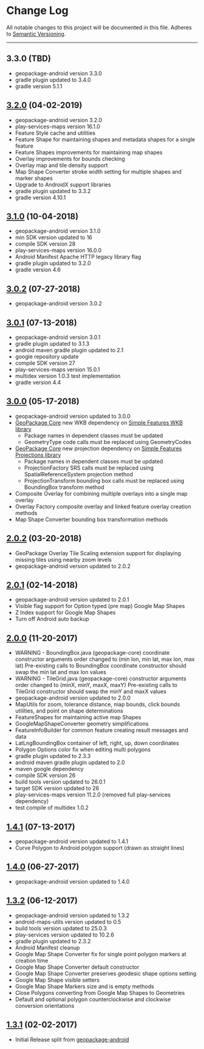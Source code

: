 # Change Log
All notable changes to this project will be documented in this file.
Adheres to [Semantic Versioning](http://semver.org/).

---

## 3.3.0 (TBD)

* geopackage-android version 3.3.0
* gradle plugin updated to 3.4.0
* gradle version 5.1.1

## [3.2.0](https://github.com/ngageoint/geopackage-android-map/releases/tag/3.2.0) (04-02-2019)

* geopackage-android version 3.2.0
* play-services-maps version 16.1.0
* Feature Style cache and utilities
* Feature Shape for maintaining shapes and metadata shapes for a single feature
* Feature Shapes improvements for maintaining map shapes
* Overlay improvements for bounds checking
* Overlay map and tile density support
* Map Shape Converter stroke width setting for multiple shapes and marker shapes
* Upgrade to AndroidX support libraries
* gradle plugin updated to 3.3.2
* gradle version 4.10.1

## [3.1.0](https://github.com/ngageoint/geopackage-android-map/releases/tag/3.1.0) (10-04-2018)

* geopackage-android version 3.1.0
* min SDK version updated to 16
* compile SDK version 28
* play-services-maps version 16.0.0
* Android Manifest Apache HTTP legacy library flag
* gradle plugin updated to 3.2.0
* gradle version 4.6

## [3.0.2](https://github.com/ngageoint/geopackage-android-map/releases/tag/3.0.2) (07-27-2018)

* geopackage-android version 3.0.2

## [3.0.1](https://github.com/ngageoint/geopackage-android-map/releases/tag/3.0.1) (07-13-2018)

* geopackage-android version 3.0.1
* gradle plugin updated to 3.1.3
* android maven gradle plugin updated to 2.1
* google repository update
* compile SDK version 27
* play-services-maps version 15.0.1
* multidex version 1.0.3 test implementation
* gradle version 4.4

## [3.0.0](https://github.com/ngageoint/geopackage-android-map/releases/tag/3.0.0) (05-17-2018)

* geopackage-android version updated to 3.0.0
* [GeoPackage Core](https://github.com/ngageoint/geopackage-core-java) new WKB dependency on [Simple Features WKB library](https://github.com/ngageoint/simple-features-wkb-java)
  * Package names in dependent classes must be updated
  * GeometryType code calls must be replaced using GeometryCodes
* [GeoPackage Core](https://github.com/ngageoint/geopackage-core-java) new projection dependency on [Simple Features Projections library](https://github.com/ngageoint/simple-features-proj-java)
  * Package names in dependent classes must be updated
  * ProjectionFactory SRS calls must be replaced using SpatialReferenceSystem projection method
  * ProjectionTransform bounding box calls must be replaced using BoundingBox transform method
* Composite Overlay for combining multiple overlays into a single map overlay
* Overlay Factory composite overlay and linked feature overlay creation methods
* Map Shape Converter bounding box transformation methods

## [2.0.2](https://github.com/ngageoint/geopackage-android-map/releases/tag/2.0.2) (03-20-2018)

* GeoPackage Overlay Tile Scaling extension support for displaying missing tiles using nearby zoom levels
* geopackage-android version updated to 2.0.2

## [2.0.1](https://github.com/ngageoint/geopackage-android-map/releases/tag/2.0.1) (02-14-2018)

* geopackage-android version updated to 2.0.1
* Visible flag support for Option typed (pre map) Google Map Shapes
* Z Index support for Google Map Shapes
* Turn off Android auto backup

## [2.0.0](https://github.com/ngageoint/geopackage-android-map/releases/tag/2.0.0) (11-20-2017)

* WARNING - BoundingBox.java (geopackage-core) coordinate constructor arguments order changed to (min lon, min lat, max lon, max lat)
  Pre-existing calls to BoundingBox coordinate constructor should swap the min lat and max lon values
* WARNING - TileGrid.java (geopackage-core) constructor arguments order changed to (minX, minY, maxX, maxY)
  Pre-existing calls to TileGrid constructor should swap the minY and maxX values
* geopackage-android version updated to 2.0.0
* MapUtils for zoom, tolerance distance, map bounds, click bounds utilities, and point on shape determinations
* FeatureShapes for maintaining active map Shapes
* GoogleMapShapeConverter geometry simplifications
* FeatureInfoBuilder for common feature creating result messages and data
* LatLngBoundingBox container of left, right, up, down coordinates
* Polygon Options color fix when editing multi polygons
* gradle plugin updated to 2.3.3
* android maven gradle plugin updated to 2.0
* maven google dependency
* compile SDK version 26
* build tools version updated to 26.0.1
* target SDK version updated to 26
* play-services-maps version 11.2.0 (removed full play-services dependency)
* test compile of multidex 1.0.2

## [1.4.1](https://github.com/ngageoint/geopackage-android-map/releases/tag/1.4.1) (07-13-2017)

* geopackage-android version updated to 1.4.1
* Curve Polygon to Android polygon support (drawn as straight lines)

## [1.4.0](https://github.com/ngageoint/geopackage-android-map/releases/tag/1.4.0) (06-27-2017)

* geopackage-android version updated to 1.4.0

## [1.3.2](https://github.com/ngageoint/geopackage-android-map/releases/tag/1.3.2) (06-12-2017)

* geopackage-android version updated to 1.3.2
* android-maps-utils version updated to 0.5
* build tools version updated to 25.0.3
* play-services version updated to 10.2.6
* gradle plugin updated to 2.3.2
* Android Manifest cleanup
* Google Map Shape Converter fix for single point polygon markers at creation time
* Google Map Shape Converter default constructor
* Google Map Shape Converter preserves geodesic shape options setting
* Google Map Shape visible setters
* Google Map Shape Markers size and is empty methods
* Close Polygons converting from Google Map Shapes to Geometries
* Default and optional polygon counterclockwise and clockwise conversion orientations

## [1.3.1](https://github.com/ngageoint/geopackage-android-map/releases/tag/1.3.1) (02-02-2017)

* Initial Release split from [geopackage-android](https://github.com/ngageoint/geopackage-android)
